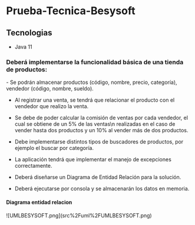 # Prueba-Tecnica-Besysoft

<h2>Tecnologias</h2>
<ul>
  <li>Java 11</li>
</ul>


<h3>Deberá implementarse la funcionalidad básica de una tienda de productos:</h3>
<p>
- Se podrán almacenar productos (código, nombre, precio, categoría), vendedor (código, nombre, sueldo).

- Al registrar una venta, se tendrá que relacionar el producto con el vendedor que realizo la venta.

- Se debe de poder calcular la comisión de ventas por cada vendedor, el cual se obtiene de un 5% de las ventas\n
  realizadas en el caso de vender hasta dos productos y un 10% al vender más de dos productos.

- Debe implementarse distintos tipos de buscadores de productos, por ejemplo el buscar por categoría.

- La aplicación tendrá que implementar el manejo de excepciones correctamente.

- Deberá diseñarse un Diagrama de Entidad Relación para la solución.

- Deberá ejecutarse por consola y se almacenarán los datos en memoria.
</p>

<h4>Diagrama entidad relacion</h4>
![UMLBESYSOFT.png](src%2Fuml%2FUMLBESYSOFT.png)